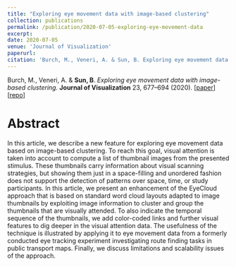 ```yaml
---
title: "Exploring eye movement data with image-based clustering"
collection: publications
permalink: /publication/2020-07-05-exploring-eye-movement-data
excerpt: 
date: 2020-07-05
venue: 'Journal of Visualization'
paperurl: 
citation: 'Burch, M., Veneri, A. & Sun, B. Exploring eye movement data with image-based clustering. J Vis 23, 677–694 (2020).'
---
```

Burch, M., Veneri, A. & **Sun, B**. *Exploring eye movement data with image-based clustering.* **Journal of Visualization** 23, 677–694 (2020). \[[paper](https://sunbangjie.github.io/files/EyeMovement.pdf)\] \[[repo](https://github.com/veneres/EyeCloud)\]


Abstract
=====
In this article, we describe a new feature for exploring eye movement data based on image-based clustering. To reach this goal, visual attention is taken into account to compute a list of thumbnail images from the presented stimulus. These thumbnails carry information about visual scanning strategies, but showing them just in a space-filling and unordered fashion does not support the detection of patterns over space, time, or study participants. In this article, we present an enhancement of the EyeCloud approach that is based on standard word cloud layouts adapted to image thumbnails by exploiting image information to cluster and group the thumbnails that are visually attended. To also indicate the temporal sequence of the thumbnails, we add color-coded links and further visual features to dig deeper in the visual attention data. The usefulness of the technique is illustrated by applying it to eye movement data from a formerly conducted eye tracking experiment investigating route finding tasks in public transport maps. Finally, we discuss limitations and scalability issues of the approach.